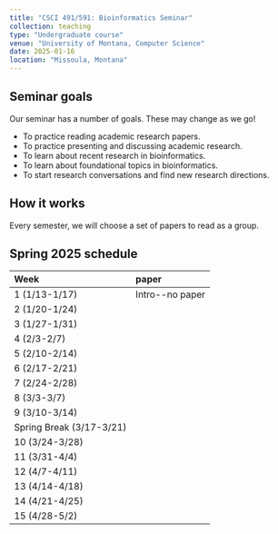 ```yaml
---
title: "CSCI 491/591: Bioinformatics Seminar"
collection: teaching
type: "Undergraduate course"
venue: "University of Montana, Computer Science"
date: 2025-01-16
location: "Missoula, Montana"
---
```


## Seminar goals

Our seminar has a number of goals. These may change as we go!
* To practice reading academic research papers.
* To practice presenting and discussing academic research.
* To learn about recent research in bioinformatics.
* To learn about foundational topics in bioinformatics.
* To start research conversations and find new research directions.

## How it works

Every semester, we will choose a set of papers to read as a group.

## Spring 2025 schedule


| Week |paper |
|:---|:---|
| 1 (1/13-1/17) |Intro--no paper|
| 2 (1/20-1/24) ||
| 3 (1/27-1/31) ||
| 4 (2/3-2/7)   ||
| 5 (2/10-2/14) ||
| 6 (2/17-2/21) ||
| 7 (2/24-2/28) ||
| 8 (3/3-3/7)   ||
| 9 (3/10-3/14) ||
| Spring Break (3/17-3/21) ||
| 10 (3/24-3/28) ||
| 11 (3/31-4/4)  ||
| 12 (4/7-4/11)  ||
| 13 (4/14-4/18) ||
| 14 (4/21-4/25) ||
| 15 (4/28-5/2)  ||

